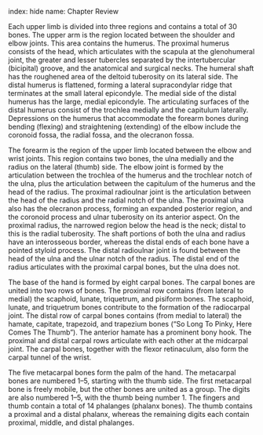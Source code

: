 index: hide
name: Chapter Review

Each upper limb is divided into three regions and contains a total of 30 bones. The upper arm is the region located between the shoulder and elbow joints. This area contains the humerus. The proximal humerus consists of the head, which articulates with the scapula at the glenohumeral joint, the greater and lesser tubercles separated by the intertubercular (bicipital) groove, and the anatomical and surgical necks. The humeral shaft has the roughened area of the deltoid tuberosity on its lateral side. The distal humerus is flattened, forming a lateral supracondylar ridge that terminates at the small lateral epicondyle. The medial side of the distal humerus has the large, medial epicondyle. The articulating surfaces of the distal humerus consist of the trochlea medially and the capitulum laterally. Depressions on the humerus that accommodate the forearm bones during bending (flexing) and straightening (extending) of the elbow include the coronoid fossa, the radial fossa, and the olecranon fossa.

The forearm is the region of the upper limb located between the elbow and wrist joints. This region contains two bones, the ulna medially and the radius on the lateral (thumb) side. The elbow joint is formed by the articulation between the trochlea of the humerus and the trochlear notch of the ulna, plus the articulation between the capitulum of the humerus and the head of the radius. The proximal radioulnar joint is the articulation between the head of the radius and the radial notch of the ulna. The proximal ulna also has the olecranon process, forming an expanded posterior region, and the coronoid process and ulnar tuberosity on its anterior aspect. On the proximal radius, the narrowed region below the head is the neck; distal to this is the radial tuberosity. The shaft portions of both the ulna and radius have an interosseous border, whereas the distal ends of each bone have a pointed styloid process. The distal radioulnar joint is found between the head of the ulna and the ulnar notch of the radius. The distal end of the radius articulates with the proximal carpal bones, but the ulna does not.

The base of the hand is formed by eight carpal bones. The carpal bones are united into two rows of bones. The proximal row contains (from lateral to medial) the scaphoid, lunate, triquetrum, and pisiform bones. The scaphoid, lunate, and triquetrum bones contribute to the formation of the radiocarpal joint. The distal row of carpal bones contains (from medial to lateral) the hamate, capitate, trapezoid, and trapezium bones (“So Long To Pinky, Here Comes The Thumb”). The anterior hamate has a prominent bony hook. The proximal and distal carpal rows articulate with each other at the midcarpal joint. The carpal bones, together with the flexor retinaculum, also form the carpal tunnel of the wrist.

The five metacarpal bones form the palm of the hand. The metacarpal bones are numbered 1–5, starting with the thumb side. The first metacarpal bone is freely mobile, but the other bones are united as a group. The digits are also numbered 1–5, with the thumb being number 1. The fingers and thumb contain a total of 14 phalanges (phalanx bones). The thumb contains a proximal and a distal phalanx, whereas the remaining digits each contain proximal, middle, and distal phalanges.
